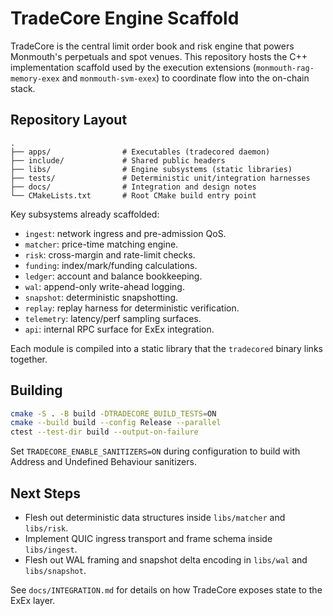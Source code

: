 # TradeCore Engine Scaffold

TradeCore is the central limit order book and risk engine that powers Monmouth's perpetuals and spot venues. This repository hosts the C++ implementation scaffold used by the execution extensions (`monmouth-rag-memory-exex` and `monmouth-svm-exex`) to coordinate flow into the on-chain stack.

## Repository Layout

```
.
├── apps/                # Executables (tradecored daemon)
├── include/             # Shared public headers
├── libs/                # Engine subsystems (static libraries)
├── tests/               # Deterministic unit/integration harnesses
├── docs/                # Integration and design notes
└── CMakeLists.txt       # Root CMake build entry point
```

Key subsystems already scaffolded:

- `ingest`: network ingress and pre-admission QoS.
- `matcher`: price-time matching engine.
- `risk`: cross-margin and rate-limit checks.
- `funding`: index/mark/funding calculations.
- `ledger`: account and balance bookkeeping.
- `wal`: append-only write-ahead logging.
- `snapshot`: deterministic snapshotting.
- `replay`: replay harness for deterministic verification.
- `telemetry`: latency/perf sampling surfaces.
- `api`: internal RPC surface for ExEx integration.

Each module is compiled into a static library that the `tradecored` binary links together.

## Building

```bash
cmake -S . -B build -DTRADECORE_BUILD_TESTS=ON
cmake --build build --config Release --parallel
ctest --test-dir build --output-on-failure
```

Set `TRADECORE_ENABLE_SANITIZERS=ON` during configuration to build with Address and Undefined Behaviour sanitizers.

## Next Steps

- Flesh out deterministic data structures inside `libs/matcher` and `libs/risk`.
- Implement QUIC ingress transport and frame schema inside `libs/ingest`.
- Flesh out WAL framing and snapshot delta encoding in `libs/wal` and `libs/snapshot`.

See `docs/INTEGRATION.md` for details on how TradeCore exposes state to the ExEx layer.

